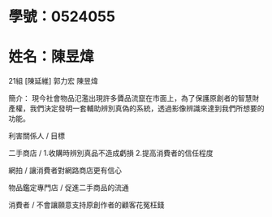 # 學號：0524055
# 姓名：陳昱煒
21組 [陳延維] 郭力宏 陳昱煒

簡介：
現今社會物品氾濫出現許多贗品流竄在市面上，為了保護原創者的智慧財產權，我們決定發明一套輔助辨別真偽的系統，透過影像辨識來達到我們所想要的功能。

利害關係人                          /             目標

二手商店                            /             1.收購時辨別真品不造成虧損
                                                2.提高消費者的信任程度    
                                                
網拍                                /            讓消費者對網路商店更有信心

物品鑑定專門店                      /             促進二手商品的流通

消費者                              /            不會讓願意支持原創作者的顧客花冤枉錢
